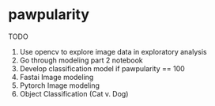 # pawpularity

TODO
1) Use opencv to explore image data in exploratory analysis
2) Go through modeling part 2 notebook
3) Develop classification model if pawpularity == 100
4) Fastai Image modeling
5) Pytorch Image modeling
6) Object Classification (Cat v. Dog)
